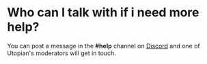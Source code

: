 # Who can I talk with if i need more help?

You can post a message in the **#help** channel on [Discord](https://discord.gg/EMpRhmq) and one of Utopian's moderators will get in touch.
